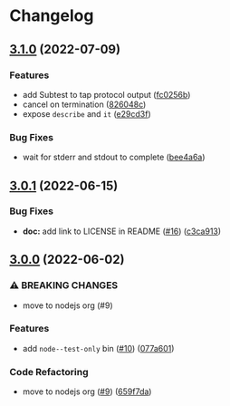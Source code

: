 # Changelog

## [3.1.0](https://github.com/nodejs/node-core-test/compare/v3.0.1...v3.1.0) (2022-07-09)


### Features

* add Subtest to tap protocol output ([fc0256b](https://github.com/nodejs/node-core-test/commit/fc0256b4fb5a4232e5100dd662c4d0edfaa98a36))
* cancel on termination ([826048c](https://github.com/nodejs/node-core-test/commit/826048cc350c9f5a92e0681b50d0659241806b0f))
* expose `describe` and `it` ([e29cd3f](https://github.com/nodejs/node-core-test/commit/e29cd3f4a9488a9b9322f31a32f7014b5b330b4e))


### Bug Fixes

* wait for stderr and stdout to complete ([bee4a6a](https://github.com/nodejs/node-core-test/commit/bee4a6abd87a2edd9dbdfb2749cedba02bf4230e))

## [3.0.1](https://github.com/nodejs/node-core-test/compare/v3.0.0...v3.0.1) (2022-06-15)


### Bug Fixes

* **doc:** add link to LICENSE in README ([#16](https://github.com/nodejs/node-core-test/issues/16)) ([c3ca913](https://github.com/nodejs/node-core-test/commit/c3ca9130cd60391db4953aecd942b38a2669209e))

## [3.0.0](https://github.com/nodejs/node-core-test/compare/v2.0.0...v3.0.0) (2022-06-02)


### ⚠ BREAKING CHANGES

* move to nodejs org (#9)

### Features

* add `node--test-only` bin ([#10](https://github.com/nodejs/node-core-test/issues/10)) ([077a601](https://github.com/nodejs/node-core-test/commit/077a60116da82b2c2d46a1d9760c59e15d3c9980))


### Code Refactoring

* move to nodejs org ([#9](https://github.com/nodejs/node-core-test/issues/9)) ([659f7da](https://github.com/nodejs/node-core-test/commit/659f7dae35dc14939b1f090268005f5a43498923))
